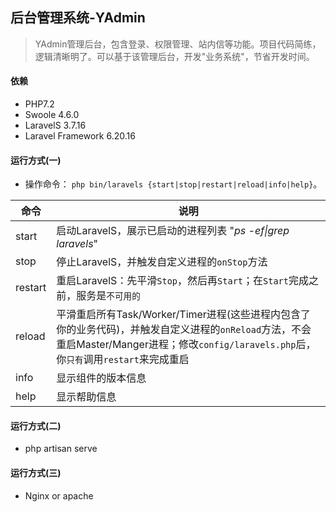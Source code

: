 ## 后台管理系统-YAdmin
> YAdmin管理后台，包含登录、权限管理、站内信等功能。项目代码简练，逻辑清晰明了。可以基于该管理后台，开发"业务系统"，节省开发时间。
#### 依赖
- PHP7.2
- Swoole 4.6.0
- LaravelS 3.7.16
- Laravel Framework 6.20.16

#### 运行方式(一)
- 操作命令： `php bin/laravels {start|stop|restart|reload|info|help}`。

| 命令 | 说明 |
| --------- | --------- |
| start | 启动LaravelS，展示已启动的进程列表 "*ps -ef&#124;grep laravels*" |
| stop | 停止LaravelS，并触发自定义进程的`onStop`方法 |
| restart | 重启LaravelS：先平滑`Stop`，然后再`Start`；在`Start`完成之前，服务是`不可用的` |
| reload | 平滑重启所有Task/Worker/Timer进程(这些进程内包含了你的业务代码)，并触发自定义进程的`onReload`方法，不会重启Master/Manger进程；修改`config/laravels.php`后，你`只有`调用`restart`来完成重启 |
| info | 显示组件的版本信息 |
| help | 显示帮助信息 |

#### 运行方式(二)
- php artisan serve

#### 运行方式(三)
- Nginx or apache